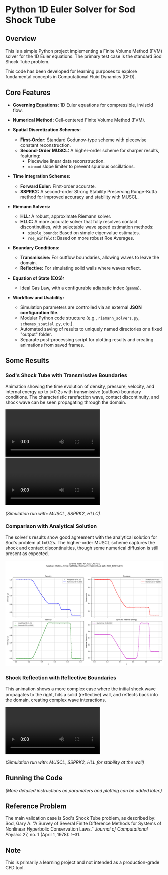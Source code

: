 # Python 1D Euler Solver for Sod Shock Tube





## Overview

This is a simple Python project implementing a Finite Volume Method (FVM) solver for the 1D Euler equations. The primary test case is the standard Sod Shock Tube problem.

This code has been developed for learning purposes to explore fundamental concepts in Computational Fluid Dynamics (CFD).

## Core Features

* **Governing Equations:** 1D Euler equations for compressible, inviscid flow.

* **Numerical Method:** Cell-centered Finite Volume Method (FVM).

* **Spatial Discretization Schemes:**
    * **First-Order:** Standard Godunov-type scheme with piecewise constant reconstruction.
    * **Second-Order MUSCL:** A higher-order scheme for sharper results, featuring:
        * Piecewise linear data reconstruction.
        * `minmod` slope limiter to prevent spurious oscillations.

* **Time Integration Schemes:**
    * **Forward Euler:** First-order accurate.
    * **SSPRK2:** A second-order Strong Stability Preserving Runge-Kutta method for improved accuracy and stability with MUSCL.

* **Riemann Solvers:**
    * **HLL:** A robust, approximate Riemann solver.
    * **HLLC:** A more accurate solver that fully resolves contact discontinuities, with selectable wave speed estimation methods:
        * `simple_bounds`: Based on simple eigenvalue estimates.
        * `roe_einfeldt`: Based on more robust Roe Averages.

* **Boundary Conditions:**
    * **Transmissive:** For outflow boundaries, allowing waves to leave the domain.
    * **Reflective:** For simulating solid walls where waves reflect.

* **Equation of State (EOS):**
    * Ideal Gas Law, with a configurable adiabatic index (`gamma`).

* **Workflow and Usability:**
    * Simulation parameters are controlled via an external **JSON configuration file**.
    * Modular Python code structure (e.g., `riemann_solvers.py`, `schemes_spatial.py`, etc.).
    * Automated saving of results to uniquely named directories or a fixed "output" folder.
    * Separate post-processing script for plotting results and creating animations from saved frames.


## Some Results

### Sod's Shock Tube with Transmissive Boundaries

Animation showing the time evolution of density, pressure, velocity, and internal energy up to t=0.2s with transmissive (outflow) boundary conditions. The characteristic rarefaction wave, contact discontinuity, and shock wave can be seen propagating through the domain.

<video src="./doc/transmissive_boundaries.mp4" controls="controls" style="max-width: 730px;"></video>
![](./doc/transmissive_boundaries.mp4)

*(Simulation run with: MUSCL, SSPRK2, HLLC)*

### Comparison with Analytical Solution

The solver's results show good agreement with the analytical solution for Sod's problem at t=0.2s. The higher-order MUSCL scheme captures the shock and contact discontinuities, though some numerical diffusion is still present as expected.

![HLLC MUSCL vs Analytical Solution](./doc/Figure_hllc_vs_analytic.png)

### Shock Reflection with Reflective Boundaries

This animation shows a more complex case where the initial shock wave propagates to the right, hits a solid (reflective) wall, and reflects back into the domain, creating complex wave interactions.

<video src="./doc/reflective_boundaries.mp4" controls="controls" style="max-width: 730px;"></video>

*(Simulation run with: MUSCL, SSPRK2, HLL for stability at the wall)*


## Running the Code

*(More detailed instructions on parameters and plotting can be added later.)*

## Reference Problem

The main validation case is Sod's Shock Tube problem, as described by:
Sod, Gary A. “A Survey of Several Finite Difference Methods for Systems of Nonlinear Hyperbolic Conservation Laws.” *Journal of Computational Physics* 27, no. 1 (April 1, 1978): 1–31.

## Note

This is primarily a learning project and not intended as a production-grade CFD tool.
